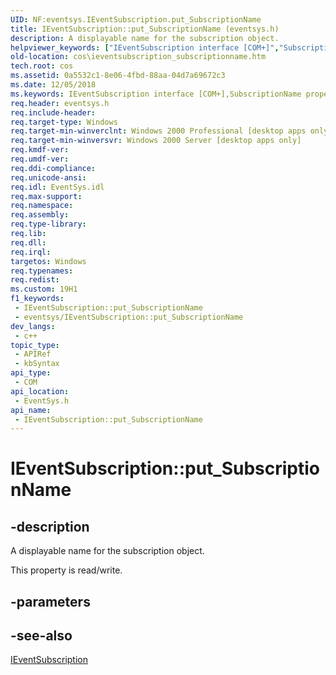 ```yaml
---
UID: NF:eventsys.IEventSubscription.put_SubscriptionName
title: IEventSubscription::put_SubscriptionName (eventsys.h)
description: A displayable name for the subscription object.
helpviewer_keywords: ["IEventSubscription interface [COM+]","SubscriptionName property","IEventSubscription.SubscriptionName","IEventSubscription.put_SubscriptionName","IEventSubscription::SubscriptionName","IEventSubscription::get_SubscriptionName","IEventSubscription::put_SubscriptionName","SubscriptionName property [COM+]","SubscriptionName property [COM+]","IEventSubscription interface","cos.ieventsubscription_subscriptionname","eventsys/IEventSubscription::SubscriptionName","eventsys/IEventSubscription::get_SubscriptionName","eventsys/IEventSubscription::put_SubscriptionName","put_SubscriptionName"]
old-location: cos\ieventsubscription_subscriptionname.htm
tech.root: cos
ms.assetid: 0a5532c1-8e06-4fbd-88aa-04d7a69672c3
ms.date: 12/05/2018
ms.keywords: IEventSubscription interface [COM+],SubscriptionName property, IEventSubscription.SubscriptionName, IEventSubscription.put_SubscriptionName, IEventSubscription::SubscriptionName, IEventSubscription::get_SubscriptionName, IEventSubscription::put_SubscriptionName, SubscriptionName property [COM+], SubscriptionName property [COM+],IEventSubscription interface, cos.ieventsubscription_subscriptionname, eventsys/IEventSubscription::SubscriptionName, eventsys/IEventSubscription::get_SubscriptionName, eventsys/IEventSubscription::put_SubscriptionName, put_SubscriptionName
req.header: eventsys.h
req.include-header: 
req.target-type: Windows
req.target-min-winverclnt: Windows 2000 Professional [desktop apps only]
req.target-min-winversvr: Windows 2000 Server [desktop apps only]
req.kmdf-ver: 
req.umdf-ver: 
req.ddi-compliance: 
req.unicode-ansi: 
req.idl: EventSys.idl
req.max-support: 
req.namespace: 
req.assembly: 
req.type-library: 
req.lib: 
req.dll: 
req.irql: 
targetos: Windows
req.typenames: 
req.redist: 
ms.custom: 19H1
f1_keywords:
 - IEventSubscription::put_SubscriptionName
 - eventsys/IEventSubscription::put_SubscriptionName
dev_langs:
 - c++
topic_type:
 - APIRef
 - kbSyntax
api_type:
 - COM
api_location:
 - EventSys.h
api_name:
 - IEventSubscription::put_SubscriptionName
---
```


# IEventSubscription::put_SubscriptionName


## -description

A displayable name for the subscription object.

This property is read/write.

## -parameters

## -see-also

<a href="/windows/desktop/api/eventsys/nn-eventsys-ieventsubscription">IEventSubscription</a>


